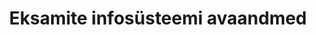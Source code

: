 ---
schema: default
title: Eksamite infosüsteemi avaandmed
notes: |-
  Eksamite infosüsteemi (EIS) eesmärgiks on ülesannete loomise ja haldamise, lõpueksamite tööde koostamise ja kättesaadavaks tegemise ning lõpueksamite sooritamise ja standardiseeritud hindamise tagamine.
     Infosüsteem sisaldab andmeid avalike ülesannete, eksamitunnistuste ja testide tulemuste statistika kohta.
     EIS on asutatud 2010. aastal.
department: ''
category:
  - Education and research
resources:
  - name: Avalikud ülesanded
    url: 'https://eis.ekk.edu.ee/eis/lahendamine'
    format: HTML
  - name: Eksamitunnistused
    url: 'https://eis.ekk.edu.ee/eis/tunnistused'
    format: HTML
  - name: Testide tulemuste statistika
    url: 'https://eis.ekk.edu.ee/eis/eksamistatistika'
    format: HTML
license: 'http://creativecommons.org/licenses/by/3.0/'
date_issued: 23/05/2018
date_modified: 23/05/2018
organization: Haridus- ja Teadusministeerium
maintainer_name: EIS kasutajatugi
maintainer_email: eis.tugi@innove.ee
maintainer_phone: ''
legacy_url: 'https://opendata.riik.ee/en/dataset/eksamite-infos-steemi-avaandmed'
---